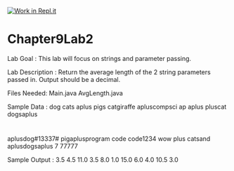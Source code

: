 [![Work in Repl.it](https://classroom.github.com/assets/work-in-replit-14baed9a392b3a25080506f3b7b6d57f295ec2978f6f33ec97e36a161684cbe9.svg)](https://classroom.github.com/online_ide?assignment_repo_id=3877089&assignment_repo_type=AssignmentRepo)
# Chapter9Lab2

Lab Goal :   This lab will focus on strings and parameter passing.


Lab Description :   Return the average length of the 2 string parameters passed in.   Output should be a decimal.

Files Needed:
Main.java
AvgLength.java


Sample Data :
dog cats
aplus pigs
catgiraffe apluscompsci
ap aplus
pluscat dogsaplus
# #
aplusdog#13337# pigaplusprogram
code code1234
wow plus
catsand aplusdogsaplus
7 77777


Sample Output : 
3.5
4.5
11.0
3.5
8.0
1.0
15.0
6.0
4.0
10.5
3.0
